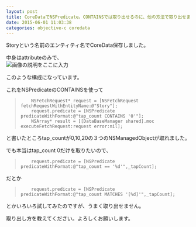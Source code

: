 ```yaml
---
layout: post
title: CoreDataでNSPredicate。CONTAINSでは取り出せるのに、他の方法で取り出せません。
date: 2015-06-01 11:03:38
categories: objective-c coredata
---
```

<!-- {% raw %} -->
<p>Storyという名前のエンティティ名でCoreData保存しました。</p>

<p>中身はattributeのみで、<br>
<img src="https://i.stack.imgur.com/uJUlI.png" alt="画像の説明をここに入力"></p>

<p>このような構成になっています。</p>

<p>これをNSPredicateのCONTAINSを使って</p>

<blockquote>
<pre><code>    NSFetchRequest* request = [NSFetchRequest fetchRequestWithEntityName:@"Story"];
    request.predicate = [NSPredicate predicateWithFormat:@"tap_count CONTAINS '0'"];
    NSArray* result = [[DataBaseManager shared].moc executeFetchRequest:request error:nil];
</code></pre>
</blockquote>

<p>と書いたところtap_countが0,10,20の３つのNSManagedObjectが取れました。</p>

<p>でも本当はtap_count 0だけを取りたいので、</p>

<blockquote>
<pre><code>    request.predicate = [NSPredicate predicateWithFormat:@"tap_count == '%d'",_tapCount];
</code></pre>
</blockquote>

<p>だとか</p>

<blockquote>
<pre><code>    request.predicate = [NSPredicate predicateWithFormat:@"tap_count MATCHES '[%d]'",_tapCount];
</code></pre>
</blockquote>

<p>とかいろいろ試してみたのですが、うまく取り出せません。</p>

<p>取り出し方を教えてください。よろしくお願いします。</p>
<!-- {% endraw %} -->
